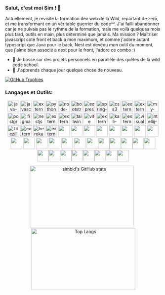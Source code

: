 <p align="center">

### Salut, c'est moi Sim ! 👋

Actuellement, je revisite la formation dev web de la Wild, repartant de zéro, 
et me transformant en un véritable guerrier du code^^. 
J'ai failli abandonner car je ne suivais pas le rythme de la formation, 
mais me voilà quelques mois plus tard, outils en main, plus déterminé que jamais. 
Ma mission ? Maîtriser javascript coté front et back a mon maximum, et comme j'adore autant typescript que Java pour le back, Nest est devenu mon outil du moment, que j'aime bien associé a next pour le front, j'adore ce combo :)

- 🔭 Je bosse sur des projets personnels en parallèle des quêtes de la wild code school.
- 🌱 J'apprends chaque jour quelque chose de nouveau.
</p>

[![GitHub Trophies](https://github-profile-trophy.vercel.app/?username=simbld&no-frame=true&no-bg=true&theme=darkhub&row=1&column=6&margin-w=50&margin-h=50)](https://github.com/ryo-ma/github-profile-trophy)

### Langages et Outils:

<p align="center">
<img width="37" height="37" src="https://img.icons8.com/3d-fluency/37/java-coffee-cup-logo.png" alt="java-coffee-cup-logo"/> 
<img width="37" height="37" src="https://img.icons8.com/arcade/37/javascript.png" alt="javascript"/> 
<img width="37" height="37" src="https://img.icons8.com/external-tal-revivo-shadow-tal-revivo/37/external-react-a-javascript-library-for-building-user-interfaces-logo-shadow-tal-revivo.png" alt="external-react-a-javascript-library-for-building-user-interfaces-logo-shadow-tal-revivo"/> 
<img width="37" height="37" src="https://img.icons8.com/3d-fluency/37/python.png" alt="python"/> 
<img width="37" height="37" src="https://img.icons8.com/fluency/37/node-js.png" alt="node-js"/>
<img width="37" height="37" src="https://img.icons8.com/plasticine/37/bootstrap.png" alt="bootstrap"/> 
<img width="37" height="37" src="https://img.icons8.com/officel/37/express-js.png" alt="express-js"/> 
<img width="37" height="37" src="https://img.icons8.com/office/37/spring-logo.png" alt="spring-logo"/> 
<img width="37" height="37" src="https://img.icons8.com/plasticine/37/css3.png" alt="css3"/> <img width="37" height="37" src="https://img.icons8.com/external-tal-revivo-color-tal-revivo/80/external-docker-a-set-of-coupled-software-as-a-service-logo-color-tal-revivo.png" alt="external-docker-a-set-of-coupled-software-as-a-service-logo-color-tal-revivo"/> 
<img width="37" height="37" src="https://img.icons8.com/external-those-icons-lineal-color-those-icons/37/external-Git-social-media-those-icons-lineal-color-those-icons.png" alt="external-Git-social-media-those-icons-lineal-color-those-icons"/> 
<img width="37" height="37" src="https://img.icons8.com/color/37/my-sql.png" alt="my-sql"/> 
<img width="37" height="37" src="https://img.icons8.com/plasticine/37/postgreesql.png" alt="postgreesql"/> 
<img width="37" height="37" src="https://img.icons8.com/stickers/37/figma.png" alt="figma"/> 
<img width="37" height="37" src="https://img.icons8.com/color/37/nestjs.png" alt="nestjs"/> 
<img width="37" height="37" src="https://img.icons8.com/external-tal-revivo-shadow-tal-revivo/37/external-typescript-an-open-source-programming-language-developed-and-maintained-by-microsoft-logo-shadow-tal-revivo.png" alt="external-typescript-an-open-source-programming-language-developed-and-maintained-by-microsoft-logo-shadow-tal-revivo"/>
<img width="37" height="37" src="https://img.icons8.com/external-tal-revivo-shadow-tal-revivo/37/external-yarn-fast-reliable-and-secure-dependency-management-web-portal-logo-shadow-tal-revivo.png" alt="external-yarn-fast-reliable-and-secure-dependency-management-web-portal-logo-shadow-tal-revivo"/>
<img width="37" height="37" src="https://img.icons8.com/fluency/37/tailwind_css.png" alt="tailwind_css"/> 
<img width="37" height="37" src="https://img.icons8.com/color/37/vite.png" alt="vite"/> 
<img width="37" height="37" src="https://img.icons8.com/external-tal-revivo-shadow-tal-revivo/37/external-postman-is-the-only-complete-api-development-environment-logo-shadow-tal-revivo.png" alt="external-postman-is-the-only-complete-api-development-environment-logo-shadow-tal-revivo"/> 
<img width="37" height="37" src="https://img.icons8.com/color/37/kali-linux.png" alt="kali-linux"/>
<img width="37" height="37" src="https://img.icons8.com/external-tal-revivo-shadow-tal-revivo/37/external-firebase-a-googles-mobile-platform-that-helps-you-quickly-develop-high-quality-apps-logo-shadow-tal-revivo.png" alt="external-firebase-a-googles-mobile-platform-that-helps-you-quickly-develop-high-quality-apps-logo-shadow-tal-revivo"/> 
<img width="37" height="37" src="https://img.icons8.com/color/37/visual-studio-code-2019.png" alt="visual-studio-code-2019"/>
<img width="37" height="37" src="https://img.icons8.com/color/37/intellij-idea.png" alt="intellij-idea"/>
<img width="37" height="37" src="https://img.icons8.com/color/37/filezilla.png" alt="filezilla"/>
<img width="37" height="37" src="https://img.icons8.com/external-tal-revivo-shadow-tal-revivo/37/external-eclipse-an-integrated-development-environment-used-in-computer-programming-logo-shadow-tal-revivo.png" alt="external-eclipse-an-integrated-development-environment-used-in-computer-programming-logo-shadow-tal-revivo"/>
<img width="37" height="37" src="https://img.icons8.com/color/37/heroku.png" alt="heroku"/>
<img width="37" height="37" src="https://img.icons8.com/external-tal-revivo-shadow-tal-revivo/37/external-netlify-a-cloud-computing-company-that-offers-hosting-and-serverless-backend-services-for-static-websites-logo-shadow-tal-revivo.png" alt="external-netlify-a-cloud-computing-company-that-offers-hosting-and-serverless-backend-services-for-static-websites-logo-shadow-tal-revivo"/>
<img width="37" height="37" src="https://cdn.jsdelivr.net/gh/devicons/devicon/icons/processing/processing-original.svg" />
<img width="37" height="37" src="https://cdn.jsdelivr.net/gh/devicons/devicon/icons/blender/blender-original.svg" />
<img width="37" height="37" src="https://cdn.jsdelivr.net/gh/devicons/devicon/icons/ssh/ssh-original.svg"/>
<img width="37" height="37" src="https://cdn.jsdelivr.net/gh/devicons/devicon/icons/spring/spring-original.svg" />
<img width="37" height="37" src="https://cdn.jsdelivr.net/gh/devicons/devicon/icons/sass/sass-original.svg" />
<img width="37" height="37" src="https://cdn.jsdelivr.net/gh/devicons/devicon/icons/redux/redux-original.svg" />
<img width="37" height="37" src="https://cdn.jsdelivr.net/gh/devicons/devicon/icons/npm/npm-original-wordmark.svg" />
<img width="37" height="37" src="https://cdn.jsdelivr.net/gh/devicons/devicon/icons/msdos/msdos-original.svg" />
<img width="37" height="37" src="https://cdn.jsdelivr.net/gh/devicons/devicon/icons/linux/linux-original.svg" />
<img width="37" height="37" src="https://cdn.jsdelivr.net/gh/devicons/devicon/icons/jquery/jquery-original.svg" />
<img width="37" height="37" src="https://cdn.jsdelivr.net/gh/devicons/devicon/icons/intellij/intellij-original.svg" />
<img width="37" height="37" src="https://cdn.jsdelivr.net/gh/devicons/devicon/icons/ifttt/ifttt-original.svg" />
<img width="37" height="37" src="https://cdn.jsdelivr.net/gh/devicons/devicon/icons/html5/html5-original.svg" />
<img width="37" height="37" src="https://cdn.jsdelivr.net/gh/devicons/devicon/icons/gimp/gimp-original.svg" />
<img width="37" height="37" src="https://cdn.jsdelivr.net/gh/devicons/devicon/icons/jest/jest-plain.svg" /><img width="37" height="37" src="https://cdn.jsdelivr.net/gh/devicons/devicon/icons/bash/bash-original.svg" /><img width="37" height="37" src="https://cdn.jsdelivr.net/gh/devicons/devicon/icons/eslint/eslint-original.svg" /><img width="37" height="37" src="https://cdn.jsdelivr.net/gh/devicons/devicon/icons/gulp/gulp-plain.svg" /><img width="37" height="37" src="https://cdn.jsdelivr.net/gh/devicons/devicon/icons/less/less-plain-wordmark.svg" /><img width="37" height="37" src="https://cdn.jsdelivr.net/gh/devicons/devicon/icons/webpack/webpack-original.svg" /><img width="37" height="37" src="https://cdn.jsdelivr.net/gh/devicons/devicon/icons/flutter/flutter-original.svg" /><img width="37" height="37" src="https://cdn.jsdelivr.net/gh/devicons/devicon/icons/mongodb/mongodb-original.svg" /><img width="37" height="37" src="https://cdn.jsdelivr.net/gh/devicons/devicon/icons/nextjs/nextjs-original.svg" /><img width="37" height="37" src="https://cdn.jsdelivr.net/gh/devicons/devicon/icons/gatsby/gatsby-original.svg" /><img width="37" height="37" src="https://cdn.jsdelivr.net/gh/devicons/devicon/icons/premierepro/premierepro-original.svg" /><img width="37" height="37" src="https://cdn.jsdelivr.net/gh/devicons/devicon/icons/redis/redis-original.svg" /><img width="37" height="37" src="https://cdn.jsdelivr.net/gh/devicons/devicon/icons/aftereffects/aftereffects-original.svg" /><img width="37" height="37" src="https://cdn.jsdelivr.net/gh/devicons/devicon/icons/graphql/graphql-plain.svg" />
</p>
<p align="center">
  <img width="337" height="200" src="https://github-readme-stats.vercel.app/api?username=simbld&show_icons=true&theme=radical" alt="simbld's GitHub stats" /> &nbsp;
  <img width="337" height="200"src="https://github-readme-stats.vercel.app/api/top-langs/?username=simbld&layout=compact&theme=radical" alt="Top Langs" />
</p>
